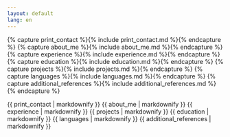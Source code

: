 ```yaml
---
layout: default
lang: en
---
```


{% capture print_contact %}{% include print_contact.md %}{% endcapture %}
{% capture about_me %}{% include about_me.md %}{% endcapture %}
{% capture experience %}{% include experience.md %}{% endcapture %}
{% capture education %}{% include education.md %}{% endcapture %}
{% capture projects %}{% include projects.md %}{% endcapture %}
{% capture languages %}{% include languages.md %}{% endcapture %}
{% capture additional_references %}{% include additional_references.md %}{% endcapture %}

{{ print_contact | markdownify }}
{{ about_me | markdownify }}
{{ experience | markdownify }}
{{ projects | markdownify }}
{{ education | markdownify }}
{{ languages | markdownify }}
{{ additional_references | markdownify }}
